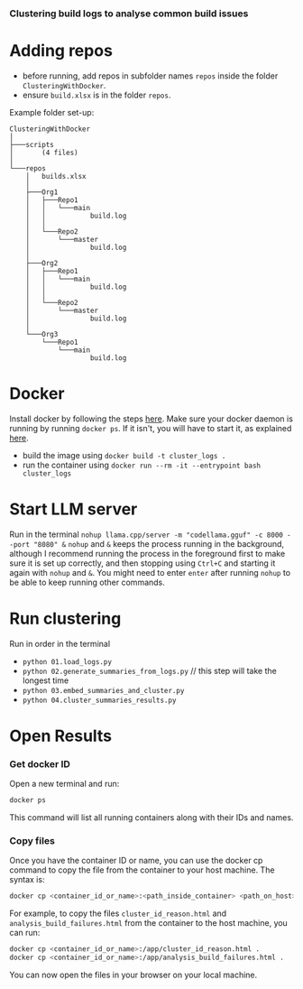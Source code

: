 ### Clustering build logs to analyse common build issues

# Adding repos

* before running, add repos in subfolder names `repos` inside the folder `ClusteringWithDocker`.
* ensure `build.xlsx` is in the folder `repos`.

Example folder set-up:
```
ClusteringWithDocker
│
├───scripts
│       (4 files)
│
└───repos
    │   builds.xlsx
    │
    ├───Org1
    │   ├───Repo1
    │   │   └───main
    │   │           build.log
    │   │
    │   └───Repo2
    │       └───master
    │               build.log
    │
    ├───Org2
    │   ├───Repo1
    │   │   └───main
    │   │           build.log
    │   │
    │   └───Repo2
    │       └───master
    │               build.log
    │
    └───Org3
        └───Repo1
            └───main
                    build.log
```


# Docker

Install docker by following the steps [here](https://docs.docker.com/engine/install/). Make sure your docker daemon is running by running `docker ps`. If it isn't, you will have to start it, as explained [here](https://docs.docker.com/config/daemon/start/).

* build the image using `docker build -t cluster_logs . `
* run the container using `docker run --rm -it --entrypoint bash cluster_logs`

# Start LLM server

Run in the terminal `nohup llama.cpp/server -m "codellama.gguf" -c 8000 --port "8080" &` 
`nohup` and `&` keeps the process running in the background, although I recommend running the process in the foreground first to make sure it is set up correctly, and then stopping using `Ctrl+C` and starting it again with `nohup` and `&`. You might need to enter `enter` after running `nohup` to be able to keep running other commands.


# Run clustering
Run in order in the terminal 
* `python 01.load_logs.py`
* `python 02.generate_summaries_from_logs.py` // this step will take the longest time
* `python 03.embed_summaries_and_cluster.py`
* `python 04.cluster_summaries_results.py`


# Open Results

### Get docker ID
Open a new terminal and run:
```bash
docker ps
```

This command will list all running containers along with their IDs and names.

### Copy files

Once you have the container ID or name, you can use the docker cp command to copy the file from the container to your host machine. The syntax is:

```bash
docker cp <container_id_or_name>:<path_inside_container> <path_on_host>
```

For example, to copy the files `cluster_id_reason.html` and `analysis_build_failures.html` from the container to the host machine, you can run:

```bash
docker cp <container_id_or_name>:/app/cluster_id_reason.html .
docker cp <container_id_or_name>:/app/analysis_build_failures.html .
```

You can now open the files in your browser on your local machine.